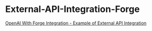 # External-API-Integration-Forge

[OpenAI With Forge Integration - Example of External API Integration](https://developer.atlassian.com/platform/forge/build-jira-comments-summarizer-with-openai/)

